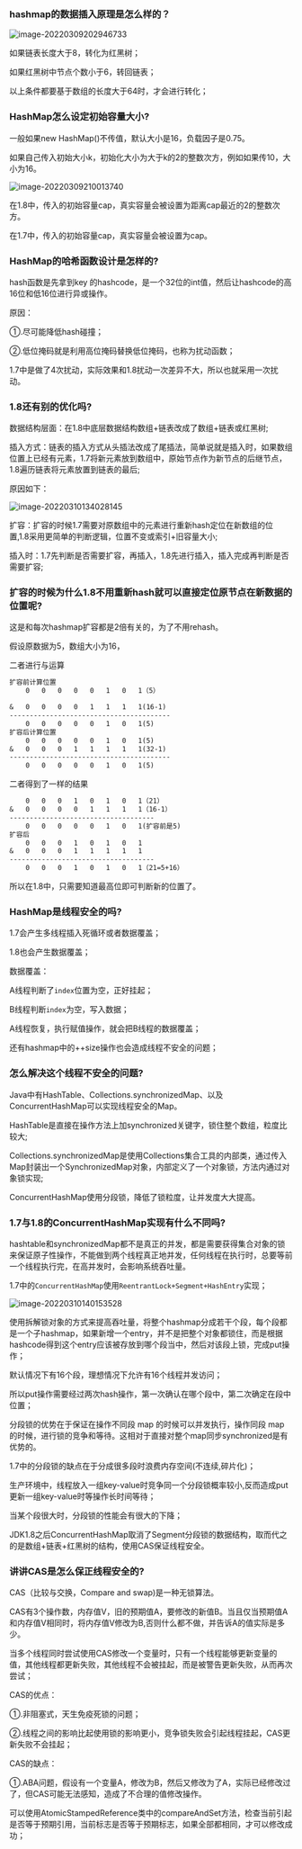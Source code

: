 ### hashmap的数据插入原理是怎么样的？

![image-20220309202946733](http://static.codenote.xyz20220309202946.png)

如果链表长度大于8，转化为红黑树；

如果红黑树中节点个数小于6，转回链表；

以上条件都要基于数组的长度大于64时，才会进行转化；

### HashMap怎么设定初始容量大小?

一般如果new HashMap()不传值，默认大小是16，负载因子是0.75。

如果自己传入初始大小k，初始化大小为大于k的2的整数次方，例如如果传10，大小为16。

![image-20220309210013740](http://static.codenote.xyz20220309210013.png)

在1.8中，传入的初始容量cap，真实容量会被设置为距离cap最近的2的整数次方。

在1.7中，传入的初始容量cap，真实容量会被设置为cap。

### HashMap的哈希函数设计是怎样的?

hash函数是先拿到key 的hashcode，是一个32位的int值，然后让hashcode的高16位和低16位进行异或操作。

原因：

①.尽可能降低hash碰撞；

②.低位掩码就是利用高位掩码替换低位掩码，也称为扰动函数；

1.7中是做了4次扰动，实际效果和1.8扰动一次差异不大，所以也就采用一次扰动。

### 1.8还有别的优化吗?

数据结构层面：在1.8中底层数据结构数组+链表改成了数组+链表或红黑树;

插入方式：链表的插入方式从头插法改成了尾插法，简单说就是插入时，如果数组位置上已经有元素，1.7将新元素放到数组中，原始节点作为新节点的后继节点，1.8遍历链表将元素放置到链表的最后;

原因如下：

![image-20220310134028145](http://static.codenote.xyz20220310134028.png)

扩容：扩容的时候1.7需要对原数组中的元素进行重新hash定位在新数组的位置,1.8采用更简单的判断逻辑，位置不变或索引+旧容量大小;

插入时：1.7先判断是否需要扩容，再插入，1.8先进行插入，插入完成再判断是否需要扩容;

### 扩容的时候为什么1.8不用重新hash就可以直接定位原节点在新数据的位置呢?

这是和每次hashmap扩容都是2倍有关的，为了不用rehash。

假设原数据为5，数组大小为16，

二者进行与运算

```txt
扩容前计算位置
	0	0	0	0	0	1	0	1（5）

& 	0	0	0	0	1	1	1	1(16-1)
----------------------------------------
	0	0	0	0	0	1	0	1(5)
扩容后计算位置
	0	0	0	0	0	1	0	1(5)
&	0	0	0	1	1	1	1	1(32-1)
----------------------------------------
	0	0	0	0	0	1	0	1(5)
```

二者得到了一样的结果

```txt
	0	0	0	1	0	1	0	1（21）
&	0	0	0	0	1	1	1	1（16-1）
------------------------------------
	0	0	0	0	0	1	0	1(扩容前是5)
扩容后
	0	0	0	1	0	1	0	1
&	0	0	0	1	1	1	1	1
------------------------------------
	0	0	0	1	0	1	0	1（21=5+16）
```

所以在1.8中，只需要知道最高位即可判断新的位置了。

### HashMap是线程安全的吗?

1.7会产生多线程插入死循环或者数据覆盖；

1.8也会产生数据覆盖；

数据覆盖：

A线程判断了`index`位置为空，正好挂起；

B线程判断`index`为空，写入数据；

A线程恢复，执行赋值操作，就会把B线程的数据覆盖；

还有hashmap中的++size操作也会造成线程不安全的问题；

### 怎么解决这个线程不安全的问题?

Java中有HashTable、Collections.synchronizedMap、以及ConcurrentHashMap可以实现线程安全的Map。

HashTable是直接在操作方法上加synchronized关键字，锁住整个数组，粒度比较大;

Collections.synchronizedMap是使用Collections集合工具的内部类，通过传入Map封装出一个SynchronizedMap对象，内部定义了一个对象锁，方法内通过对象锁实现;

ConcurrentHashMap使用分段锁，降低了锁粒度，让并发度大大提高。

### 1.7与1.8的ConcurrentHashMap实现有什么不同吗?

hashtable和synchronizedMap都不是真正的并发，都是需要获得集合对象的锁来保证原子性操作，不能做到两个线程真正地并发，任何线程在执行时，总要等前一个线程执行完，在高并发时，会影响系统吞吐量。

1.7中的`ConcurrentHashMap`使用`ReentrantLock+Segment+HashEntry`实现；

![image-20220310140153528](http://static.codenote.xyz20220310140153.png)

使用拆解锁对象的方式来提高吞吐量，将整个hashmap分成若干个段，每个段都是一个子hashmap，如果新增一个entry，并不是把整个对象都锁住，而是根据hashcode得到这个entry应该被存放到哪个段当中，然后对该段上锁，完成put操作；

默认情况下有16个段，理想情况下允许有16个线程并发访问；

所以put操作需要经过两次hash操作，第一次确认在哪个段中，第二次确定在段中位置；

分段锁的优势在于保证在操作不同段 map 的时候可以并发执行，操作同段 map 的时候，进行锁的竞争和等待。这相对于直接对整个map同步synchronized是有优势的。

1.7中的分段锁的缺点在于分成很多段时浪费内存空间(不连续,碎片化)；

生产环境中，线程放入一组key-value时竞争同一个分段锁概率较小,反而造成put更新一组key-value时等操作长时间等待；

当某个段很大时，分段锁的性能会有很大的下降；

JDK1.8之后ConcurrentHashMap取消了Segment分段锁的数据结构，取而代之的是数组+链表+红黑树的结构，使用CAS保证线程安全。

### 讲讲CAS是怎么保正线程安全的?

CAS（比较与交换，Compare and swap)是一种无锁算法。

CAS有3个操作数，内存值V，旧的预期值A，要修改的新值B。当且仅当预期值A和内存值V相同时，将内存值V修改为B,否则什么都不做，并告诉A的值实际是多少。

当多个线程同时尝试使用CAS修改一个变量时，只有一个线程能够更新变量的值，其他线程都更新失败，其他线程不会被挂起，而是被警告更新失败，从而再次尝试；

CAS的优点：

①.非阻塞式，天生免疫死锁的问题；

②.线程之间的影响比起使用锁的影响更小，竞争锁失败会引起线程挂起，CAS更新失败不会挂起；

CAS的缺点：

①.ABA问题，假设有一个变量A，修改为B，然后又修改为了A，实际已经修改过了，但CAS可能无法感知，造成了不合理的值修改操作。

可以使用AtomicStampedReference类中的compareAndSet方法，检查当前引起是否等于预期引用，当前标志是否等于预期标志，如果全部都相同，才可以修改成功；



